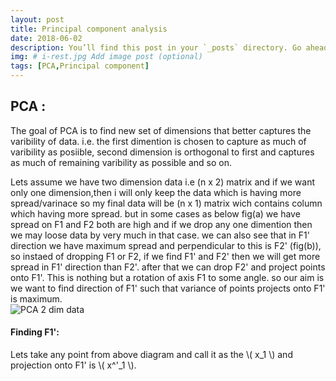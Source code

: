 ```yaml
---
layout: post
title: Principal component analysis
date: 2018-06-02
description: You’ll find this post in your `_posts` directory. Go ahead and edit it and re-build the site to see your changes. # Add post description (optional)
img: # i-rest.jpg Add image post (optional)
tags: [PCA,Principal component]
---
```

## PCA :
The goal of PCA is to find new set of dimensions that better captures the varibility of data. i.e. the first dimention is chosen to capture as much of varibility as posiible, second dimension is orthogonal to first and captures as much of remaining varibility as possible and so on.  

Lets assume we have two dimension data i.e (n x 2) matrix and if we want only one dimension,then i will only keep the data which is having more spread/varinace so my final data will be (n x 1) matrix wich contains column which having more spread. but in some cases as below fig(a)  we have spread on F1 and F2 both are high and if we drop any one dimention then we may loose data by very much in that case. we can also see that in F1' direction we have maximum spread and perpendicular to this is F2' (fig(b)), so instaed of dropping F1 or F2, if we find F1' and F2' then we will get more spread in F1' direction than F2'. after that we can drop F2' and project points onto F1'. This is nothing but a rotation of axis F1 to some angle. so our aim is we want to find direction of F1' such that variance of points projects onto F1' is maximum.  
![PCA 2 dim data]({{site.baseurl}}/assets/img/ginal_pca.png)   

#### Finding F1':
Lets take any point from above diagram and call it as the \\( x_1 \\) and projection onto F1' is \\( x^'_1 \\).



